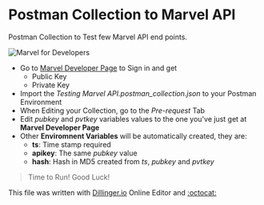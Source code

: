 # Postman Collection to Marvel API
Postman Collection to Test few Marvel API end points.

![Marvel for Developers](http://i.annihil.us/u/prod/marvel/i/mg/8/e0/52bdf830aa094.jpg "Marvel")

* Go to [Marvel Developer Page](https://developer.marvel.com/) to Sign in and get
   * Public Key
   * Private Key
* Import the *Testing Marvel API.postman_collection.json* to your Postman Environment
* When Editing your Collection, go to the *Pre-request* Tab
* Edit *pubkey* and *pvtkey* variables values to the one you've just get at **Marvel Developer Page**
* Other **Enviromnent Variables** will be automatically created, they are:
    * **ts**: Time stamp required
    * **apikey**: The same *pubkey* value
    * **hash**: Hash in MD5 created from *ts*, *pubkey* and *pvtkey*
> Time to Run! Good Luck!

This file was written with [Dillinger.io](https://dillinger.io/) Online Editor and [:octocat:](https://www.webpagefx.com/tools/emoji-cheat-sheet/)

 


